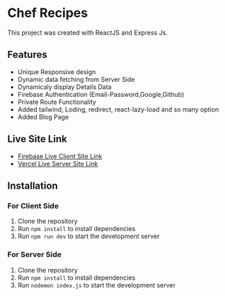 # Chef Recipes

This project was created with ReactJS and Express Js.

## Features

- Unique Responsive design
- Dynamic data fetching from Server Side
- Dynamicaly display Details Data
- Firebase Authentication (Email-Password,Google,Github)
- Private Route Functionality
- Added tailwind, Loding, redirect, react-lazy-load and so many option
- Added Blog Page 


## Live Site Link

- [Firebase Live Client Site Link](https://chef-recipe-e3c54.web.app/)
- [Vercel Live Server Site Link](https://chef-recipe-hunter-server-sanjoy5.vercel.app/)

## Installation

### For Client Side

1. Clone the repository
2. Run `npm install` to install dependencies
3. Run `npm run dev` to start the development server


### For Server Side

1. Clone the repository
2. Run `npm install` to install dependencies
3. Run `nodemon index.js` to start the development server